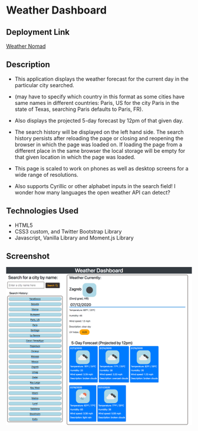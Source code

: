 # Weather Dashboard

## Deployment Link
<a href="https://weather-nomad.herokuapp.com/" rel="noopener noreferrer">Weather Nomad</a>


## Description

* This application displays the weather forecast for the current day in the particular city searched.

- (may have to specify which country in this format as some cities have same names in different countries: Paris, US for the city Paris in the state of Texas, searching Paris defaults to Paris, FR). 

* Also displays the projected 5-day forecast by 12pm of that given day. 

* The search history will be displayed on the left hand side. The search history persists after reloading the page or closing and reopening the browser in which the page was loaded on. If loading the page from a different place in the same browser the local storage will be empty for that given location in which the page was loaded. 

* This page is scaled to work on phones as well as desktop screens for a wide range of resolutions.

* Also supports Cyrillic or other alphabet inputs in the search field! I wonder how many languages the open weather API can detect?

## Technologies Used
- HTML5
- CSS3 custom, and Twitter Bootstrap Library
- Javascript, Vanilla Library and Moment.js Library

## Screenshot
![Image of Application Page](./src/public/images/page-screenshot.png)
